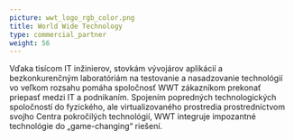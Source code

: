 ```yaml
---
picture: wwt_logo_rgb_color.png
title: World Wide Technology
type: commercial_partner
weight: 56
---
```


Vďaka tisícom IT inžinierov, stovkám vývojárov aplikácií a bezkonkurenčným laboratóriám na testovanie a nasadzovanie technológií vo veľkom rozsahu pomáha spoločnosť WWT zákazníkom prekonať priepasť medzi IT a podnikaním. Spojením popredných technologických spoločností do fyzického, ale virtualizovaného prostredia prostredníctvom svojho Centra pokročilých technológií, WWT integruje impozantné technológie do „game-changing“ riešení.